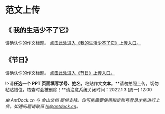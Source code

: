 # 范文上传

## 《 我的生活少不了它》
请确认你的作文标题。
[点击此处进入《我的生活少不了它》上传入口。][1]

## 《节日》
请确认你的作文标题。
[点击此处进入《节日》上传入口。][2]

!\>请**任选一个 PPT 页面填写学号、姓名**，粘贴作文**文本**。**请勿拍照上传，切勿粘贴错位，核查时会被删除！**请注意系统关闭时间：2022.1.3 (周一) 12:00

*由 AntDock.cn 与 金山文档 提供支持。你可能需要使用指定账号登录才能进行上传。如遇问题请联系 hi@antdock.cn。*

[1]:	https://antdock.cn/goto/kdocs.cn/l/cqc3x3fcEMXz
[2]:	https://antdock.cn/goto/kdocs.cn/l/cuCyQP4LUuKw